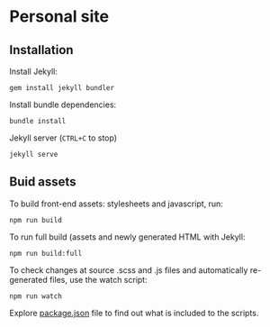 # Personal site

## Installation
Install Jekyll:

```
gem install jekyll bundler
```

Install bundle dependencies:

```
bundle install
```

Jekyll server (`CTRL+C` to stop)

```
jekyll serve
```

## Buid assets
To build front-end assets: stylesheets and javascript, run:
```
npm run build
```

To run full build (assets and newly generated HTML with Jekyll:
```
npm run build:full
```

To check changes at source .scss and .js files and automatically re-generated files, use the watch script:

```
npm run watch
```

Explore [package.json](package.json) file to find out what is included to the scripts.
